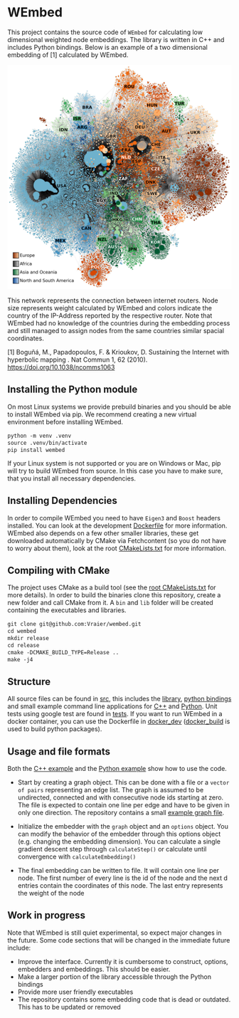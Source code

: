 # WEmbed

This project contains the source code of `WEmbed` for calculating low dimensional weighted node embeddings. 
The library is written in C++ and includes Python bindings.
Below is an example of a two dimensional embedding of [1] calculated by WEmbed.

![](assets/internet_graph.jpg)

This network represents the connection between internet routers.
Node size represents weight calculated by WEmbed and
colors indicate the country of the IP-Address reported by the respective router.
Note that WEmbed had no knowledge of the countries during the embedding process and still managed to assign nodes from the same countries similar spacial coordinates.

[1] Boguñá, M., Papadopoulos, F. & Krioukov, D. Sustaining the Internet with hyperbolic mapping . Nat Commun 1, 62 (2010). https://doi.org/10.1038/ncomms1063


## Installing the Python module

On most Linux systems we provide prebuild binaries and you should be able to install WEmbed via  pip.
We recommend creating a new virtual environment before installing WEmbed.
```
python -m venv .venv
source .venv/bin/activate
pip install wembed
```
If your Linux system is not supported or you are on Windows or Mac, pip will try to build WEmbed from source. 
In this case you have to make sure, that you install all necessary dependencies.


## Installing Dependencies

In order to compile WEmbed you need to have `Eigen3` and `Boost` headers installed.
You can look at the development [Dockerfile](docker_dev/Dockerfile) for more information.
WEmbed also depends on a few other smaller libraries, these get downloaded automatically by CMake via Fetchcontent (so you do not have to worry about them), 
look at the root [CMakeLists.txt](CMakeLists.txt) for more information.


## Compiling with CMake

The project uses CMake as a build tool (see the [root CMakeLists.txt](CMakeLists.txt) for more details).
In order to build the binaries clone this repository,
create a new folder and call CMake from it.
A `bin` and `lib` folder will be created containing the executables and libraries.
```
git clone git@github.com:Vraier/wembed.git
cd wembed
mkdir release
cd release
cmake -DCMAKE_BUILD_TYPE=Release ..
make -j4
```


## Structure

All source files can be found in [src](src/), this includes the [library](src/embeddingLib/), [python bindings](src/bindings/) and small example command line applications for [C++](src/cli_wembed/) and [Python](src/cli_python_example/).
Unit tests using google test are found in [tests](tests/).
If you want to run WEmbed in a docker container, you can use the Dockerfile in [docker_dev](docker_dev/) ([docker_build](docker_build/) is used to build python packages).


## Usage and file formats

Both the [C++ example](src/cli_wembed/) and the [Python example](src/cli_python_example/) show how to use the code.

* Start by creating a graph object.
  This can be done with a file or a `vector of pairs` representing an edge list.
  The graph is assumed to be undirected, connected and with consecutive node ids starting at zero.
  The file is expected to contain one line per edge and have to be given in only one direction.
  The repository contains a small [example graph file](assets/small_graph.edg).

* Initialize the embedder with the `graph` object and an `options` object.
  You can modify the behavior of the embedder through this options object (e.g. changing the embedding dimension).
  You can calculate a single gradient descent step through `calculateStep()` or calculate until convergence with `calculateEmbedding()`

* The final embedding can be written to file.
  It will contain one line per node.
  The first number of every line is the id of the node and the next d entries contain the coordinates of this node.
  The last entry represents the weight of the node


## Work in progress

Note that WEmbed is still quiet experimental, so expect major changes in the future. Some code sections that will be changed in the immediate future include:

* Improve the interface. Currently it is cumbersome to construct, options, embedders and embeddings. This should be easier.
* Make a larger portion of the library accessible through the Python bindings
* Provide more user friendly executables
* The repository contains some embedding code that is dead or outdated. This has to be updated or removed
